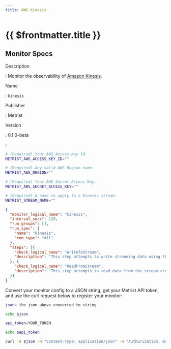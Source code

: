 ```yaml
---
title: AWS Kinesis
---
```


# {{ $frontmatter.title }}

## Monitor Specs

Description

: Monitor the observability of [Amazon Kinesis](https://aws.amazon.com/kinesis/).

Name

: `kinesis`

Publisher

: Metrist

Version

: 0.1.0-beta

: &nbsp;


<!--@include: /parts/_1.md-->


<!--@include: /parts/_2.md-->


<!--@include: /parts/_3.md-->


```sh
# (Required) Your AWS Access Key Id.
METRIST_AWS_ACCESS_KEY_ID=""

# (Required) Any valid AWS Region name.
METRIST_AWS_REGION=""

# (Required) Your AWS Secret Access Key.
METRIST_AWS_SECRET_ACCESS_KEY=""

# (Required) A name to apply to a Kinesis stream.
METRIST_STREAM_NAME=""
```

<!--@include: /parts/tips_env-vars.md -->


<!--@include: /parts/_4.md-->


```json
{
  "monitor_logical_name": "kinesis",
  "interval_secs": 120,
  "run_groups": [],
  "run_spec": {
    "name": "kinesis",
    "run_type": "dll"
  },
  "steps": [{
    "check_logical_name": "WriteToStream",
    "description": "This step attempts to write streaming data using the PutRecordRequest class."
  }, {
    "check_logical_name": "ReadFromStream",
    "description": "This step attempts to read data from the stream created in a previous step."
  }]
}
```




Convert your monitor config to a JSON string, get your Metrist API token, and use the curl request below to register your monitor:

```sh
json= the json above converted to string

echo $json

api_token=YOUR_TOKEN

echo $api_token

curl -d $json -H "Content-Type: application/json" -H "Authorization: Bearer $api_token" 'https://app.metrist.io/api/v0/monitor-config'

```

<!--@include: /parts/tips_api.md-->


<!--@include: /parts/_5.md-->


<!--@include: /parts/result.md-->